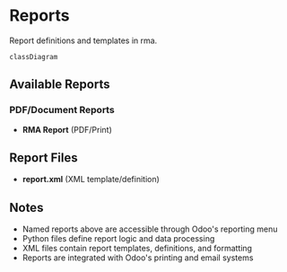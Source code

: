 # Reports

Report definitions and templates in rma.

```mermaid
classDiagram
```

## Available Reports

### PDF/Document Reports
- **RMA Report** (PDF/Print)


## Report Files

- **report.xml** (XML template/definition)

## Notes
- Named reports above are accessible through Odoo's reporting menu
- Python files define report logic and data processing
- XML files contain report templates, definitions, and formatting
- Reports are integrated with Odoo's printing and email systems
